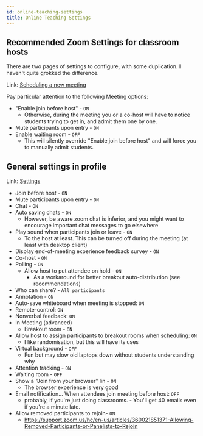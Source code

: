 ```yaml
---
id: online-teaching-settings
title: Online Teaching Settings
---
```


## Recommended Zoom Settings for classroom hosts

There are two pages of settings to configure, with some duplication. I haven't quite grokked the difference.

Link: [Scheduling a new meeting](https://zoom.us/meeting/schedule)

Pay particular attention to the following Meeting options:

- "Enable join before host" - `ON`
  - Otherwise, during the meeting you or a co-host will have to notice students trying to get in, and admit them one by one.
- Mute participants upon entry - `ON`
- Enable waiting room - `OFF`
  - This will silently override "Enable join before host" and will force you to manually admit students.

## General settings in profile

Link: [Settings](https://zoom.us/profile/setting)

- Join before host - `ON`
- Mute participants upon entry - `ON`
- Chat - `ON`
- Auto saving chats - `ON`
  - However, be aware zoom chat is inferior, and you might want to encourage important chat messages to go elsewhere
- Play sound when participants join or leave - `ON`
  - To the host at least. This can be turned off during the meeting (at least with desktop client)
- Display end-of-meeting experience feedback survey - `ON`
- Co-host - `ON`
- Polling - `ON`
  - Allow host to put attendee on hold - `ON` 
    - As a workaround for better breakout auto-distribution (see recommendations)
- Who can share? - `All participants`
- Annotation - `ON`
- Auto-save whiteboard when meeting is stopped: `ON`
- Remote-control: `ON`
- Nonverbal feedback: `ON`
- In Meeting (advanced)
  - Breakout room - `ON`
- Allow host to assign participants to breakout rooms when scheduling: `ON`
  - I like randomisation, but this will have its uses
- Virtual background - `OFF` 
  - Fun but may slow old laptops down without students understanding why
- Attention tracking - `ON`
- Waiting room -  `OFF`
- Show a "Join from your browser" lin - `ON`
  - The browser experience is very good
- Email notification... When attendees join meeting before host: `OFF`
  - probably, if you're just doing classrooms. - You'll get 40 emails even if you're a minute late.
- Allow removed participants to rejoin- `ON`
  - https://support.zoom.us/hc/en-us/articles/360021851371-Allowing-Removed-Participants-or-Panelists-to-Rejoin
